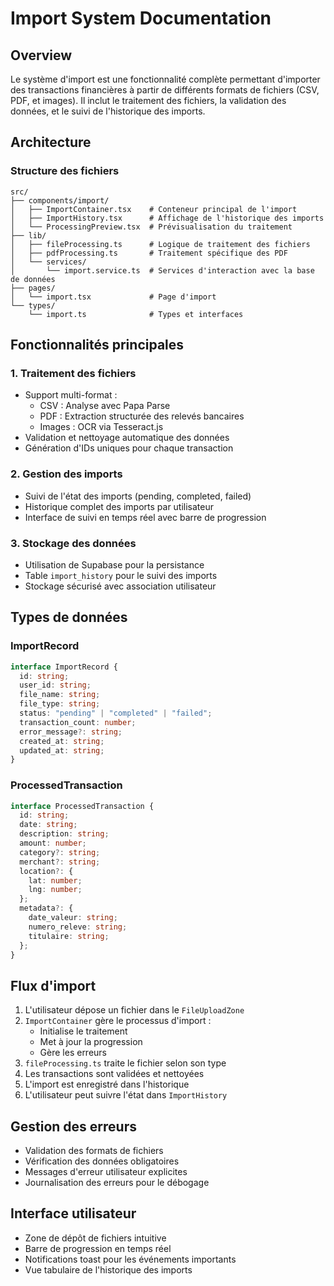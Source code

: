 # Import System Documentation

## Overview
Le système d'import est une fonctionnalité complète permettant d'importer des transactions financières à partir de différents formats de fichiers (CSV, PDF, et images). Il inclut le traitement des fichiers, la validation des données, et le suivi de l'historique des imports.

## Architecture

### Structure des fichiers
```
src/
├── components/import/
│   ├── ImportContainer.tsx    # Conteneur principal de l'import
│   ├── ImportHistory.tsx      # Affichage de l'historique des imports
│   └── ProcessingPreview.tsx  # Prévisualisation du traitement
├── lib/
│   ├── fileProcessing.ts      # Logique de traitement des fichiers
│   ├── pdfProcessing.ts       # Traitement spécifique des PDF
│   └── services/
│       └── import.service.ts  # Services d'interaction avec la base de données
├── pages/
│   └── import.tsx             # Page d'import
└── types/
    └── import.ts              # Types et interfaces
```

## Fonctionnalités principales

### 1. Traitement des fichiers
- Support multi-format :
  - CSV : Analyse avec Papa Parse
  - PDF : Extraction structurée des relevés bancaires
  - Images : OCR via Tesseract.js
- Validation et nettoyage automatique des données
- Génération d'IDs uniques pour chaque transaction

### 2. Gestion des imports
- Suivi de l'état des imports (pending, completed, failed)
- Historique complet des imports par utilisateur
- Interface de suivi en temps réel avec barre de progression

### 3. Stockage des données
- Utilisation de Supabase pour la persistance
- Table `import_history` pour le suivi des imports
- Stockage sécurisé avec association utilisateur

## Types de données

### ImportRecord
```typescript
interface ImportRecord {
  id: string;
  user_id: string;
  file_name: string;
  file_type: string;
  status: "pending" | "completed" | "failed";
  transaction_count: number;
  error_message?: string;
  created_at: string;
  updated_at: string;
}
```

### ProcessedTransaction
```typescript
interface ProcessedTransaction {
  id: string;
  date: string;
  description: string;
  amount: number;
  category?: string;
  merchant?: string;
  location?: {
    lat: number;
    lng: number;
  };
  metadata?: {
    date_valeur: string;
    numero_releve: string;
    titulaire: string;
  };
}
```

## Flux d'import

1. L'utilisateur dépose un fichier dans le `FileUploadZone`
2. `ImportContainer` gère le processus d'import :
   - Initialise le traitement
   - Met à jour la progression
   - Gère les erreurs
3. `fileProcessing.ts` traite le fichier selon son type
4. Les transactions sont validées et nettoyées
5. L'import est enregistré dans l'historique
6. L'utilisateur peut suivre l'état dans `ImportHistory`

## Gestion des erreurs
- Validation des formats de fichiers
- Vérification des données obligatoires
- Messages d'erreur utilisateur explicites
- Journalisation des erreurs pour le débogage

## Interface utilisateur
- Zone de dépôt de fichiers intuitive
- Barre de progression en temps réel
- Notifications toast pour les événements importants
- Vue tabulaire de l'historique des imports
